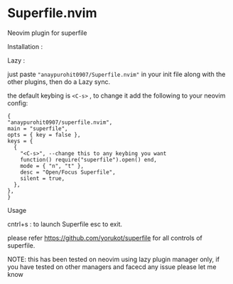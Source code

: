 # Superfile.nvim
Neovim plugin for superfile


Installation :

Lazy :

  just paste `"anaypurohit0907/Superfile.nvim"` in your init file along with the other plugins, then do a Lazy sync.

  the default keybing is `<C-s>` , to change it add the following to your neovim config:

  
  ```
{
  "anaypurohit0907/superfile.nvim",
  main = "superfile",
  opts = { key = false },     
  keys = {
    {
      "<C-s>", --change this to any keybing you want
      function() require("superfile").open() end,  
      mode = { "n", "t" },
      desc = "Open/Focus Superfile",
      silent = true,
    },
  },
}
```



Usage 

  cntrl+s : to launch Superfile 
  esc to exit.

  please refer https://github.com/yorukot/superfile  for all controls of superfile.

  NOTE: this has been tested on neovim using lazy plugin manager only, if you have tested on other managers and facecd any issue please let me know
